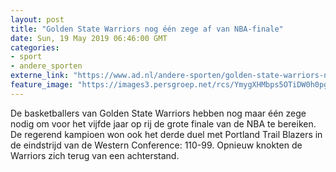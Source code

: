 ```yaml
---
layout: post
title: "Golden State Warriors nog één zege af van NBA-finale"
date: Sun, 19 May 2019 06:46:00 GMT
categories: 
- sport 
- andere_sporten 
externe_link: "https://www.ad.nl/andere-sporten/golden-state-warriors-nog-een-zege-af-van-nba-finale~a225eb66/"
feature_image: "https://images3.persgroep.net/rcs/YmygXHMbps5OTiDW0h0pgGBavgY/diocontent/148729265/_fitwidth/400/?appId=21791a8992982cd8da851550a453bd7f&quality=0.7"
---
```


De basketballers van Golden State Warriors hebben nog maar één zege nodig om voor het vijfde jaar op rij de grote finale van de NBA te bereiken. De regerend kampioen won ook het derde duel met Portland Trail Blazers in de eindstrijd van de Western Conference: 110-99. Opnieuw knokten de Warriors zich terug van een achterstand.
